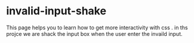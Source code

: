 # invalid-input-shake
This page helps  you to learn how to get more interactivity with css . in ths projce we are shack the input box when the user enter the  invaild input.
